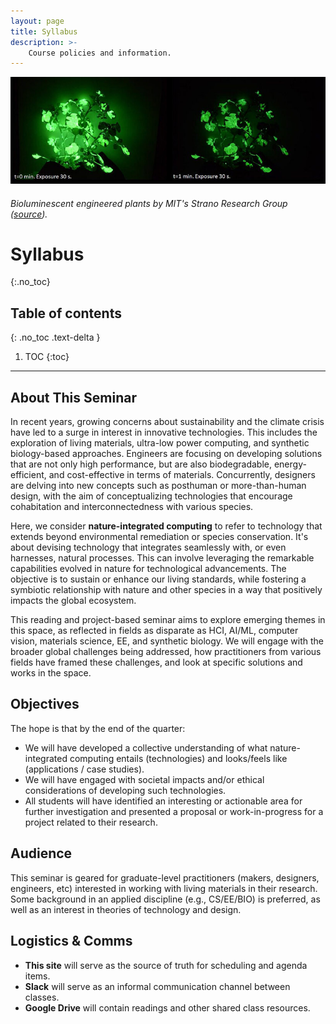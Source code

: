 ```yaml
---
layout: page
title: Syllabus
description: >-
    Course policies and information.
---
```

![splash_img](assets/images/glowing_plants.jpeg)
###### _Bioluminescent engineered plants by MIT's Strano Research Group ([source](https://www.designboom.com/technology/mit-read-light-glowing-plant-lamp-10-09-2021/))._

# Syllabus
{:.no_toc}

## Table of contents
{: .no_toc .text-delta }

1. TOC
{:toc}

---

## About This Seminar
In recent years, growing concerns about sustainability and the climate crisis have led to a surge in interest in innovative technologies. This includes the exploration of living materials, ultra-low power computing, and synthetic biology-based approaches. Engineers are focusing on developing solutions that are not only high performance, but are also biodegradable, energy-efficient, and cost-effective in terms of materials. Concurrently, designers are delving into new concepts such as posthuman or more-than-human design, with the aim of conceptualizing technologies that encourage cohabitation and interconnectedness with various species. 

Here, we consider **nature-integrated computing** to refer to technology that extends beyond environmental remediation or species conservation. It's about devising technology that integrates seamlessly with, or even harnesses, natural processes. This can involve leveraging the remarkable capabilities evolved in nature for technological advancements. The objective is to sustain or enhance our living standards, while fostering a symbiotic relationship with nature and other species in a way that positively impacts the global ecosystem.

This reading and project-based seminar aims to explore emerging themes in this space, as reflected in fields as disparate as HCI, AI/ML, computer vision, materials science, EE, and synthetic biology. We will engage with the broader global challenges being addressed, how practitioners from various fields have framed these challenges, and look at specific solutions and works in the space. 

## Objectives
The hope is that by the end of the quarter:
- We will have developed a collective understanding of what nature-integrated computing entails (technologies) and looks/feels like (applications / case studies). 
- We will have engaged with societal impacts and/or ethical considerations of developing such technologies.
- All students will have identified an interesting or actionable area for further investigation and presented a proposal or work-in-progress for a project related to their research.

## Audience
This seminar is geared for graduate-level practitioners (makers, designers, engineers, etc) interested in working with living materials in their research. Some background in an applied discipline (e.g., CS/EE/BIO) is preferred, as well as an interest in theories of technology and design.

## Logistics & Comms
- **This site** will serve as the source of truth for scheduling and agenda items.
- **Slack** will serve as an informal communication channel between classes.
- **Google Drive** will contain readings and other shared class resources.